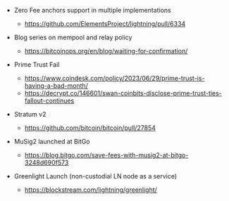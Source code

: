 - Zero Fee anchors support in multiple implementations
  - <https://github.com/ElementsProject/lightning/pull/6334>
 
- Blog series on mempool and relay policy
  - <https://bitcoinops.org/en/blog/waiting-for-confirmation/>
 
- Prime Trust Fail
  - <https://www.coindesk.com/policy/2023/06/29/prime-trust-is-having-a-bad-month/>
  - <https://decrypt.co/146601/swan-coinbits-disclose-prime-trust-ties-fallout-continues>
 
- Stratum v2
  - <https://github.com/bitcoin/bitcoin/pull/27854>
 
- MuSig2 launched at BitGo
  - <https://blog.bitgo.com/save-fees-with-musig2-at-bitgo-3248d690f573>
 
- Greenlight Launch (non-custodial LN node as a service)
  - <https://blockstream.com/lightning/greenlight/>
